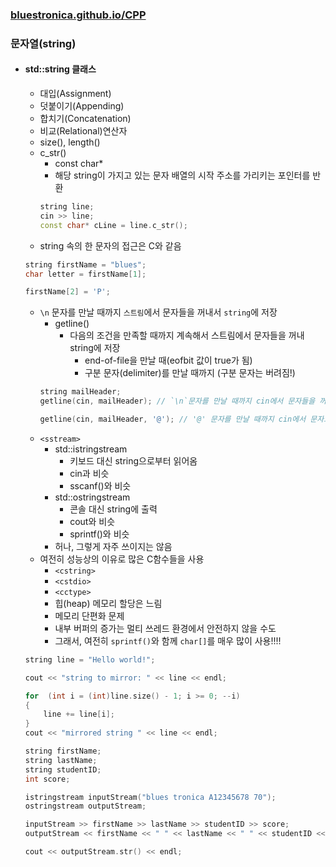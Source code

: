 ### [bluestronica.github.io/CPP](https://bluestronica.github.io/CPP)

### 문자열(string)
- #### std::string 클래스
    - 대입(Assignment)
    - 덧붙이기(Appending)
    - 합치기(Concatenation)
    - 비교(Relational)연산자
    - size(), length()
    - c_str()
        - const char*
        - 해당 string이 가지고 있는 문자 배열의 시작 주소를 가리키는 포인터를 반환
        ```C++
        string line;
        cin >> line;
        const char* cLine = line.c_str();
        ```
    - string 속의 한 문자의 접근은 C와 같음
    ```C++
    string firstName = "blues";
    char letter = firstName[1];

    firstName[2] = 'P';
    ```
    - `\n` 문자를 만날 때까지 `스트림`에서 문자들을 꺼내서 `string`에 저장
        - getline()
            - 다음의 조건을 만족할 때까지 계속해서 스트림에서 문자들을 꺼내 string에 저장
                - end-of-file을 만날 때(eofbit 값이 true가 됨)
                - 구분 문자(delimiter)를 만날 때까지 (구분 문자는 버려짐!)
        ```C++
        string mailHeader;
        getline(cin, mailHeader); // `\n`문자를 만날 때까지 cin에서 문자들을 꺼내서 mailHeader에 저장

        getline(cin, mailHeader, '@'); // '@' 문자를 만날 때까지 cin에서 문자드을 꺼내서 mailHeader에 저장
        ```
    - `<sstream>`
        - std::istringstream
            - 키보드 대신 string으로부터 읽어옴
            - cin과 비슷
            - sscanf()와 비슷
        - std::ostringstream        
            - 콘솔 대신 string에 출력
            - cout와 비슷
            - sprintf()와 비슷
        - 허나, 그렇게 자주 쓰이지는 않음
    - 여전히 성능상의 이유로 많은 C함수들을 사용
        - `<cstring>`
        - `<cstdio>`
        - `<cctype>`
        - 힙(heap) 메모리 할당은 느림
        - 메모리 단편화 문제
        - 내부 버퍼의 증가는 멀티 쓰레드 환경에서 안전하지 않을 수도        
        - 그래서, 여전히 `sprintf()`와 함께 `char[]`를 매우 많이 사용!!!!

    ```C++
    string line = "Hello world!";

    cout << "string to mirror: " << line << endl;

    for  (int i = (int)line.size() - 1; i >= 0; --i)
    {
        line += line[i];
    }
    cout << "mirrored string " << line << endl;
    ```

    ```C++
    string firstName;
    string lastName;
    string studentID;
    int score;

    istringstream inputStream("blues tronica A12345678 70");
    ostringstream outputStream;

    inputStream >> firstName >> lastName >> studentID >> score;
    outputStream << firstName << " " << lastName << " " << studentID << " " << score;

    cout << outputStream.str() << endl;
    ```